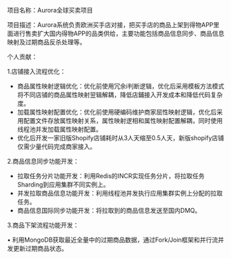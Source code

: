 项目名称：Aurora全球买卖项目

项目描述：Aurora系统负责欧洲买手店对接，把买手店的商品上架到得物APP里面进行售卖扩大国内得物APP的品类供给，主要功能包括商品信息同步、商品信息映射及过期商品反杀处理等。

个人贡献：

1.店铺接入流程优化：

- ﻿﻿商品属性映射逻辑优化：优化前使用冗余i判断逻辑，优化后采用模板方法模式将不同店铺的商品属性映射翌辑解耦，降低店鋪接入开发成本和降低代码复杂度。
- ﻿加载属性映射配置优化：优化前使用硬编码维护商家屈性映射逻辑，优化后采用配置文件存放属性映射关系，属性映射逻相和属性映射配置解耦，同时使用线程池并发加载属性映射配置。
- ﻿﻿优化后开发一家旧版Shopify店铺耗时从3人天缩至0.5人天，新版shopify店铺仅需少量代码完成商家接入。

2.商品信息同步功能开发：

- ﻿﻿拉取任务分片功能开发：利用Redis的INCR实现任务分片，将拉取任务Sharding到应用集群不同实例上。
- ﻿﻿并发拉取商品信息功能开发：利用线程池井发执行应用集群实例上分配的拉取任务。
- ﻿﻿商品信息国际同步功能开发：将拉取到的商品信息发送至国内DMQ。

3.商品下架流程功能开发：

• 利用MongoDB获取最近全量中的过期商品数据，通过Fork/Join框架和并行流并发更新过期商品状态。
